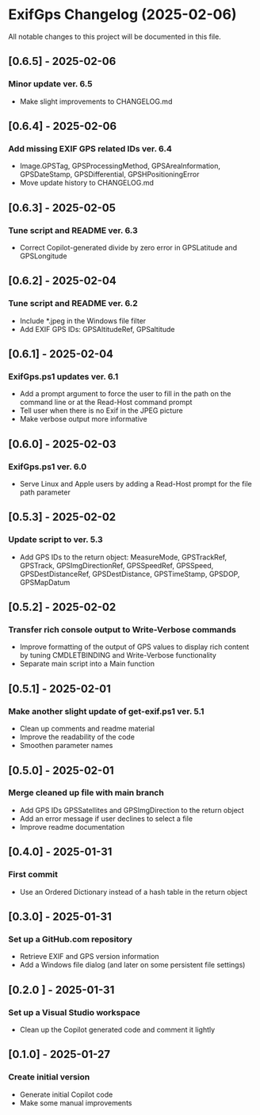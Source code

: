 # ExifGps Changelog (2025-02-06)

All notable changes to this project will be documented in this file.

## [0.6.5] - 2025-02-06

### Minor update ver. 6.5

- Make slight improvements to CHANGELOG.md

## [0.6.4] - 2025-02-06

### Add missing EXIF GPS related IDs ver. 6.4

- Image.GPSTag, GPSProcessingMethod, GPSAreaInformation, GPSDateStamp, GPSDifferential, GPSHPositioningError
- Move update history to CHANGELOG.md


## [0.6.3] - 2025-02-05

### Tune script and README ver. 6.3

- Correct Copilot-generated divide by zero error in GPSLatitude and GPSLongitude

## [0.6.2] - 2025-02-04

### Tune script and README ver. 6.2

- Include *.jpeg in the Windows file filter
- Add EXIF GPS IDs: GPSAltitudeRef, GPSaltitude

## [0.6.1] - 2025-02-04

### ExifGps.ps1 updates ver. 6.1

- Add a prompt argument to force the user to fill in the path on the command line or at the Read-Host command prompt
- Tell user when there is no Exif in the JPEG picture
- Make verbose output more informative

## [0.6.0] - 2025-02-03

### ExifGps.ps1 ver. 6.0

- Serve Linux and Apple users by adding a Read-Host prompt for the file path parameter

## [0.5.3] - 2025-02-02

### Update script to ver. 5.3

- Add GPS IDs to the return object: MeasureMode, GPSTrackRef, GPSTrack, GPSImgDirectionRef, GPSSpeedRef, GPSSpeed, GPSDestDistanceRef, GPSDestDistance, GPSTimeStamp, GPSDOP, GPSMapDatum

## [0.5.2] - 2025-02-02

### Transfer rich console output to Write-Verbose commands

- Improve formatting of the output of GPS values to display rich content by tuning CMDLETBINDING and Write-Verbose functionality
- Separate main script into a Main function

## [0.5.1] - 2025-02-01

### Make another slight update of get-exif.ps1 ver. 5.1

- Clean up comments and readme material
- Improve the readability of the code
- Smoothen parameter names

## [0.5.0] - 2025-02-01

### Merge cleaned up file with main branch

- Add GPS IDs GPSSatellites and GPSImgDirection to the return object
- Add an error message if user declines to select a file
- Improve readme documentation

## [0.4.0] - 2025-01-31

### First commit

- Use an Ordered Dictionary instead of a hash table in the return object

## [0.3.0] - 2025-01-31

### Set up a GitHub.com repository

- Retrieve EXIF and GPS version information
- Add a Windows file dialog (and later on some persistent file settings)

## [0.2.0 ] - 2025-01-31

### Set up a Visual Studio workspace

- Clean up the Copilot generated code and comment it lightly

## [0.1.0] - 2025-01-27

### Create initial version

- Generate initial Copilot code 
- Make some manual improvements
